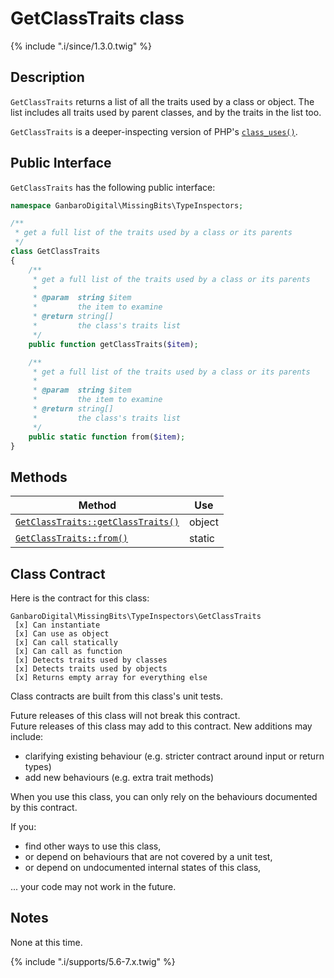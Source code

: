 # GetClassTraits class

{% include ".i/since/1.3.0.twig" %}

## Description

`GetClassTraits` returns a list of all the traits used by a class or object. The list includes all traits used by parent classes, and by the traits in the list too.

`GetClassTraits` is a deeper-inspecting version of PHP's [`class_uses()`](http://php.net/manual/en/function.class-uses.php).

## Public Interface

`GetClassTraits` has the following public interface:

```php
namespace GanbaroDigital\MissingBits\TypeInspectors;

/**
 * get a full list of the traits used by a class or its parents
 */
class GetClassTraits
{
    /**
     * get a full list of the traits used by a class or its parents
     *
     * @param  string $item
     *         the item to examine
     * @return string[]
     *         the class's traits list
     */
    public function getClassTraits($item);

    /**
     * get a full list of the traits used by a class or its parents
     *
     * @param  string $item
     *         the item to examine
     * @return string[]
     *         the class's traits list
     */
    public static function from($item);
}
```

## Methods

Method | Use
-------|----
[`GetClassTraits::getClassTraits()`](GetClassTraits.getClassTraits.html) | object
[`GetClassTraits::from()`](GetClassTraits.from.html) | static

## Class Contract

Here is the contract for this class:

    GanbaroDigital\MissingBits\TypeInspectors\GetClassTraits
     [x] Can instantiate
     [x] Can use as object
     [x] Can call statically
     [x] Can call as function
     [x] Detects traits used by classes
     [x] Detects traits used by objects
     [x] Returns empty array for everything else

Class contracts are built from this class's unit tests.

<div class="callout success">
Future releases of this class will not break this contract.
</div>

<div class="callout info" markdown="1">
Future releases of this class may add to this contract. New additions may include:

* clarifying existing behaviour (e.g. stricter contract around input or return types)
* add new behaviours (e.g. extra trait methods)
</div>

<div class="callout warning" markdown="1">
When you use this class, you can only rely on the behaviours documented by this contract.

If you:

* find other ways to use this class,
* or depend on behaviours that are not covered by a unit test,
* or depend on undocumented internal states of this class,

... your code may not work in the future.
</div>

## Notes

None at this time.

{% include ".i/supports/5.6-7.x.twig" %}
